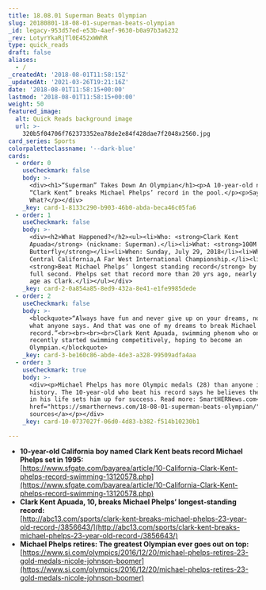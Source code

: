 ```yaml
---
title: 18.08.01 Superman Beats Olympian
slug: 20180801-18-08-01-superman-beats-olympian
_id: legacy-953d57ed-e53b-4aef-9630-b0a97b3a6232
_rev: LotyrYkaRjTl0E452xWWhR
type: quick_reads
draft: false
aliases:
  - /
_createdAt: '2018-08-01T11:58:15Z'
_updatedAt: '2021-03-26T19:21:16Z'
date: '2018-08-01T11:58:15+00:00'
lastmod: '2018-08-01T11:58:15+00:00'
weight: 50
featured_image:
  alt: Quick Reads background image
  url: >-
    320b5f04706f762373352ea78de2e84f428dae7f2048x2560.jpg
card_series: Sports
colorpaletteclassname: '--dark-blue'
cards:
  - order: 0
    useCheckmark: false
    body: >-
      <div><h1>“Superman” Takes Down An Olympian</h1><p>A 10-year-old named
      “Clark Kent” breaks Michael Phelps’ record in the pool.</p><p>Say
      What?</p></div>
    _key: card-1-8133c290-b903-46b0-abda-beca46c05fa6
  - order: 1
    useCheckmark: false
    body: >-
      <div><h2>What Happened?</h2><ul><li>Who: <strong>Clark Kent
      Apuada</strong> (nickname: Superman).</li><li>What: <strong>100M
      Butterfly</strong></li><li>When: Sunday, July 29, 2018</li><li>Where:
      Central California,A Far West International Championship.</li><li>How:
      <strong>Beat Michael Phelps’ longest standing record</strong> by nearly a
      full second. Phelps set that record more than 20 yrs ago, nearly the same
      age as Clark.</li></ul></div>
    _key: card-2-0a854a85-8ed9-432a-8e41-e1fe9985dede
  - order: 2
    useCheckmark: false
    body: >-
      <blockquote>“Always have fun and never give up on your dreams, no matter
      what anyone says. And that was one of my dreams to break Michael Phelps’
      record.”<br><br><br><br>Clark Kent Apuada, swimming phenom who only
      recently started swimming competitively, hoping to become an
      Olympian.</blockquote>
    _key: card-3-be160c86-abde-4de3-a328-99509adfa4aa
  - order: 3
    useCheckmark: true
    body: >-
      <div><p>Michael Phelps has more Olympic medals (28) than anyone in
      history. The 10-year-old who beat his record says he believes the balance
      in his life sets him up for success. Read more: SmartHERNews.com</p><p><a
      href="https://smarthernews.com/18-08-01-superman-beats-olympian/">view
      sources</a></p></div>
    _key: card-10-0737027f-06d0-4d83-b382-f514b10230b1

---
```

* **10-year-old California boy named Clark Kent beats record Michael Phelps set in 1995:**  
[https://www.sfgate.com/bayarea/article/10-California-Clark-Kent-phelps-record-swimming-13120578.php](https://www.sfgate.com/bayarea/article/10-California-Clark-Kent-phelps-record-swimming-13120578.php)
* **Clark Kent Apuada, 10, breaks Michael Phelps’ longest-standing record:**  
[http://abc13.com/sports/clark-kent-breaks-michael-phelps-23-year-old-record-/3856643/](http://abc13.com/sports/clark-kent-breaks-michael-phelps-23-year-old-record-/3856643/)
* **Michael Phelps retires: The greatest Olympian ever goes out on top:**  
[https://www.si.com/olympics/2016/12/20/michael-phelps-retires-23-gold-medals-nicole-johnson-boomer](https://www.si.com/olympics/2016/12/20/michael-phelps-retires-23-gold-medals-nicole-johnson-boomer)